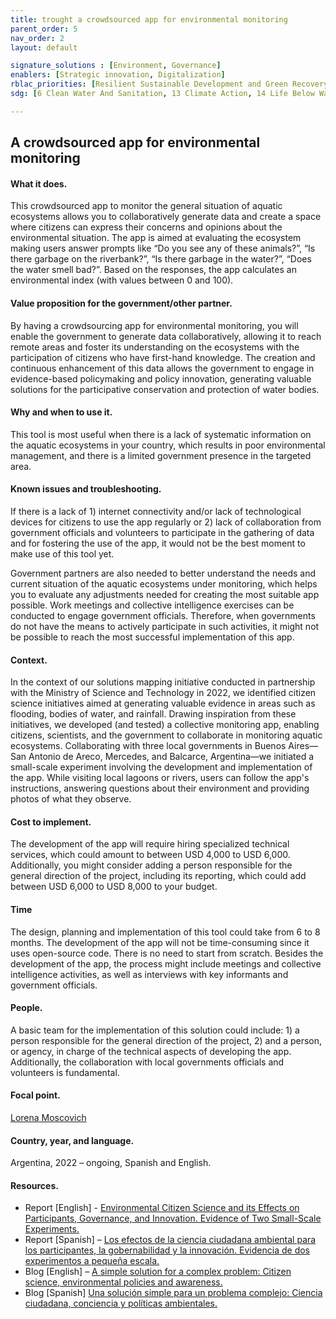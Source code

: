 ```yaml
---
title: trought a crowdsourced app for environmental monitoring
parent_order: 5
nav_order: 2
layout: default

signature_solutions : [Environment, Governance]
enablers: [Strategic innovation, Digitalization]
rblac_priorities: [Resilient Sustainable Development and Green Recovery]
sdg: [6 Clean Water And Sanitation, 13 Climate Action, 14 Life Below Water]

---
```

## A crowdsourced app for environmental monitoring

#### What it does. 
This crowdsourced app to monitor the general situation of aquatic ecosystems allows you to collaboratively generate data and create a space where citizens can express their concerns and opinions about the environmental situation. The app is aimed at evaluating the ecosystem making users answer prompts like “Do you see any of these animals?”, “Is there garbage on the riverbank?”, “Is there garbage in the water?”, “Does the water smell bad?”. Based on the responses, the app calculates an environmental index (with values between 0 and 100).

#### Value proposition for the government/other partner. 
By having a crowdsourcing app for environmental monitoring, you will enable the government to generate data collaboratively, allowing it to reach remote areas and foster its understanding on the ecosystems with the participation of citizens who have first-hand knowledge. The creation and continuous enhancement of this data allows the government to engage in evidence-based policymaking and policy innovation, generating valuable solutions for the participative conservation and protection of water bodies.

#### Why and when to use it. 
This tool is most useful when there is a lack of systematic information on the aquatic ecosystems in your country, which results in poor environmental management, and there is a limited government presence in the targeted area.

#### Known issues and troubleshooting. 
If there is a lack of 1) internet connectivity and/or lack of technological devices for citizens to use the app regularly or 2) lack of collaboration from government officials and volunteers to participate in the gathering of data and for fostering the use of the app, it would not be the best moment to make use of this tool yet. 

Government partners are also needed to better understand the needs and current situation of the aquatic ecosystems under monitoring, which helps you to evaluate any adjustments needed for creating the most suitable app possible. Work meetings and collective intelligence exercises can be conducted to engage government officials. Therefore, when governments do not have the means to actively participate in such activities, it might not be possible to reach the most successful implementation of this app.

#### Context. 
In the context of our solutions mapping initiative conducted in partnership with the Ministry of Science and Technology in 2022, we identified citizen science initiatives aimed at generating valuable evidence in areas such as flooding, bodies of water, and rainfall. Drawing inspiration from these initiatives, we developed (and tested) a collective monitoring app, enabling citizens, scientists, and the government to collaborate in monitoring aquatic ecosystems. Collaborating with three local governments in Buenos Aires—San Antonio de Areco, Mercedes, and Balcarce, Argentina—we initiated a small-scale experiment involving the development and implementation of the app. While visiting local lagoons or rivers, users can follow the app's instructions, answering questions about their environment and providing photos of what they observe.

#### Cost to implement. 
The development of the app will require hiring specialized technical services, which could amount to between USD 4,000 to USD 6,000. Additionally, you might consider adding a person responsible for the general direction of the project, including its reporting, which could add between USD 6,000 to USD 8,000 to your budget.

#### Time
The design, planning and implementation of this tool could take from 6 to 8 months. The development of the app will not be time-consuming since it uses open-source code. There is no need to start from scratch. Besides the development of the app, the process might include meetings and collective intelligence activities, as well as interviews with key informants and government officials.

#### People. 
A basic team for the implementation of this solution could include: 1) a person responsible for the general direction of the project, 2) and a person, or agency, in charge of the technical aspects of developing the app. Additionally, the collaboration with local governments officials and volunteers is fundamental.

#### Focal point. 
[Lorena Moscovich](https://undp-accelerator-labs.github.io/Innovation-Toolkit-for-UNDP-Signature-Solutions/contributors/Lorena%20Moscovich.html)

#### Country, year, and language. 
Argentina, 2022 – ongoing, Spanish and English. 

#### Resources. 
- Report [English] - [Environmental Citizen Science and its Effects on Participants, Governance, and Innovation. Evidence of Two Small-Scale Experiments.](https://www.undp.org/es/citizen_science_experimentation_)
- Report [Spanish] – [Los efectos de la ciencia ciudadana ambiental para los participantes, la gobernabilidad y la innovación. Evidencia de dos experimentos a pequeña escala.](https://www.undp.org/es/Ciencia_ciudadana)
- Blog [English] – [A simple solution for a complex problem: Citizen science, environmental policies and awareness.](https://www.undp.org/es/argentina/blog/simple-solution-complex-problem-citizen-science-environmental-policies-and-awareness)
- Blog [Spanish] [Una solución simple para un problema complejo: Ciencia ciudadana, conciencia y políticas ambientales.](https://www.undp.org/es/argentina/blog/una-solucion-simple-para-un-problema-complejo-ciencia-ciudadana-conciencia-y-politicas-ambientales)

